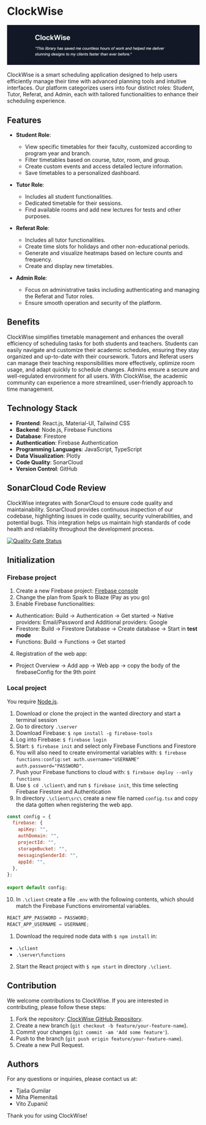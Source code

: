 # ClockWise

![ClockWise Banner](clockwise_banner.png)

ClockWise is a smart scheduling application designed to help users efficiently manage their time with advanced planning tools and intuitive interfaces. Our platform categorizes users into four distinct roles: Student, Tutor, Referat, and Admin, each with tailored functionalities to enhance their scheduling experience.

## Features

- **Student Role**:

  - View specific timetables for their faculty, customized according to program year and branch.
  - Filter timetables based on course, tutor, room, and group.
  - Create custom events and access detailed lecture information.
  - Save timetables to a personalized dashboard.

- **Tutor Role**:

  - Includes all student functionalities.
  - Dedicated timetable for their sessions.
  - Find available rooms and add new lectures for tests and other purposes.

- **Referat Role**:

  - Includes all tutor functionalities.
  - Create time slots for holidays and other non-educational periods.
  - Generate and visualize heatmaps based on lecture counts and frequency.
  - Create and display new timetables.

- **Admin Role**:
  - Focus on administrative tasks including authenticating and managing the Referat and Tutor roles.
  - Ensure smooth operation and security of the platform.

## Benefits

ClockWise simplifies timetable management and enhances the overall efficiency of scheduling tasks for both students and teachers. Students can easily navigate and customize their academic schedules, ensuring they stay organized and up-to-date with their coursework. Tutors and Referat users can manage their teaching responsibilities more effectively, optimize room usage, and adapt quickly to schedule changes. Admins ensure a secure and well-regulated environment for all users. With ClockWise, the academic community can experience a more streamlined, user-friendly approach to time management.

## Technology Stack

- **Frontend**: React.js, Material-UI, Tailwind CSS
- **Backend**: Node.js, Firebase Functions
- **Database**: Firestore
- **Authentication**: Firebase Authentication
- **Programming Languages**: JavaScript, TypeScript
- **Data Visualization**: Plotly
- **Code Quality**: SonarCloud
- **Version Control**: GitHub

## SonarCloud Code Review

ClockWise integrates with SonarCloud to ensure code quality and maintainability. SonarCloud provides continuous inspection of our codebase, highlighting issues in code quality, security vulnerabilities, and potential bugs. This integration helps us maintain high standards of code health and reliability throughout the development process.

[![Quality Gate Status](https://sonarcloud.io/api/project_badges/measure?project=miha-plemenitas_ClockWise&metric=alert_status)](https://sonarcloud.io/summary/new_code?id=miha-plemenitas_ClockWise)

## Initialization

### Firebase project

1. Create a new Firebase project: [Firebase console](https://console.firebase.google.com/u/0/)
2. Change the plan from Spark to Blaze (Pay as you go)
3. Enable Firebase functionalities:

- Authentication: Build -> Authentication -> Get started -> Native providers: Email/Password and Additional providers: Google
- Firestore: Build -> Firestore Database -> Create database -> Start in **test mode**
- Functions: Build -> Functions -> Get started

4. Registration of the web app:

- Project Overview -> Add app -> Web app -> copy the body of the firebaseConfig for the 9th point

### Local project

You require [Node.js](https://nodejs.org/en/download).

1. Download or clone the project in the wanted directory and start a terminal session
2. Go to directory `.\server`
3. Download Firebase: `$ npm install -g firebase-tools`
4. Log into Firebase: `$ firebase login`
5. Start: `$ firebase init` and select only Firebase Functions and Firestore
6. You will also need to create enviromental variables with: `$ firebase functions:config:set auth.username="USERNAME" auth.password="PASSWORD"`.
7. Push your Firebase functions to cloud with: `$ firebase deploy --only functions`
8. Use `$ cd .\client\` and run `$ firebase init`, this time selecting Firebase Firestore and Authentication
9. In directory `.\client\src\` create a new file named `config.tsx` and copy the data gotten when registering the web app.

```javascript
const config = {
  firebase: {
    apiKey: "",
    authDomain: "",
    projectId: "",
    storageBucket: "",
    messagingSenderId: "",
    appId: "",
  },
};

export default config;
```

10. In `.\client` create a file `.env` with the following contents, which should match the Firebase Functions enviromental variables.

```javascript
REACT_APP_PASSWORD = PASSWORD;
REACT_APP_USERNAME = USERNAME;
```

1. Download the required node data with `$ npm install` in:

- `.\client`
- `.\server\functions`

2. Start the React project with `$ npm start` in directory `.\client`.

## Contribution

We welcome contributions to ClockWise. If you are interested in contributing, please follow these steps:

1. Fork the repository: [ClockWise GitHub Repository](https://github.com/miha-plemenitas/ClockWise).
2. Create a new branch (`git checkout -b feature/your-feature-name`).
3. Commit your changes (`git commit -am 'Add some feature'`).
4. Push to the branch (`git push origin feature/your-feature-name`).
5. Create a new Pull Request.

## Authors

For any questions or inquiries, please contact us at:

- Tjaša Gumilar
- Miha Plemenitaš
- Vito Zupanič

Thank you for using ClockWise!
